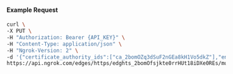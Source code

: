 <!-- Code generated for API Clients. DO NOT EDIT. -->

#### Example Request

```bash
curl \
-X PUT \
-H "Authorization: Bearer {API_KEY}" \
-H "Content-Type: application/json" \
-H "Ngrok-Version: 2" \
-d '{"certificate_authority_ids":["ca_2bomOZq3dSuF2nGEa8kH1Vo5dkZ"],"enabled":true}' \
https://api.ngrok.com/edges/https/edghts_2bomOfsjkte0rrHUt18iDXe0REs/mutual_tls
```
